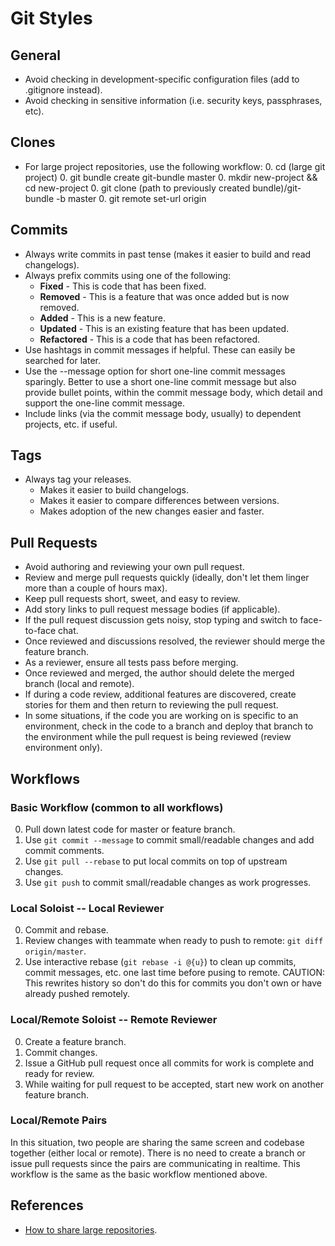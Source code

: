 # Git Styles

## General

* Avoid checking in development-specific configuration files (add to .gitignore instead).
* Avoid checking in sensitive information (i.e. security keys, passphrases, etc).

## Clones

* For large project repositories, use the following workflow:
    0. cd (large git project)
    0. git bundle create git-bundle master
    0. mkdir new-project && cd new-project
    0. git clone (path to previously created bundle)/git-bundle -b master
    0. git remote set-url origin

## Commits

* Always write commits in past tense (makes it easier to build and read changelogs).
* Always prefix commits using one of the following:
    * **Fixed** - This is code that has been fixed.
    * **Removed** - This is a feature that was once added but is now removed.
    * **Added** - This is a new feature.
    * **Updated** - This is an existing feature that has been updated.
    * **Refactored** - This is a code that has been refactored.
* Use hashtags in commit messages if helpful. These can easily be searched for later.
* Use the --message option for short one-line commit messages sparingly. Better to use a short one-line commit message
  but also provide bullet points, within the commit message body, which detail and support the one-line commit message.
* Include links (via the commit message body, usually) to dependent projects, etc. if useful.

## Tags

* Always tag your releases.
    * Makes it easier to build changelogs.
    * Makes it easier to compare differences between versions.
    * Makes adoption of the new changes easier and faster.

## Pull Requests

* Avoid authoring and reviewing your own pull request.
* Review and merge pull requests quickly (ideally, don't let them linger more than a couple of hours max).
* Keep pull requests short, sweet, and easy to review.
* Add story links to pull request message bodies (if applicable).
* If the pull request discussion gets noisy, stop typing and switch to face-to-face chat.
* Once reviewed and discussions resolved, the reviewer should merge the feature branch.
* As a reviewer, ensure all tests pass before merging.
* Once reviewed and merged, the author should delete the merged branch (local and remote).
* If during a code review, additional features are discovered, create stories for them and then return to reviewing the
  pull request.
* In some situations, if the code you are working on is specific to an environment, check in the code to a branch
  and deploy that branch to the environment while the pull request is being reviewed (review environment only).

## Workflows

### Basic Workflow (common to all workflows)

0. Pull down latest code for master or feature branch.
0. Use `git commit --message` to commit small/readable changes and add commit comments.
0. Use `git pull --rebase` to put local commits on top of upstream changes.
0. Use `git push` to commit small/readable changes as work progresses.

### Local Soloist -- Local Reviewer

0. Commit and rebase.
0. Review changes with teammate when ready to push to remote: `git diff origin/master`.
0. Use interactive rebase (`git rebase -i @{u}`) to clean up commits, commit messages, etc. one last time before
   pusing to remote. CAUTION: This rewrites history so don't do this for commits you don't own or have already pushed
   remotely.

### Local/Remote Soloist -- Remote Reviewer

0. Create a feature branch.
0. Commit changes.
0. Issue a GitHub pull request once all commits for work is complete and ready for review.
0. While waiting for pull request to be accepted, start new work on another feature branch.

### Local/Remote Pairs

In this situation, two people are sharing the same screen and codebase together (either local or remote). There is no
need to create a branch or issue pull requests since the pairs are communicating in realtime. This workflow is the same
as the basic workflow mentioned above.

## References

* [How to share large repositories](http://blog.plataformatec.com.br/2013/12/sharing-large-repositories-with-your-team).
